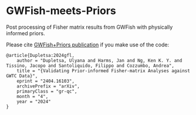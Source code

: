 # GWFish-meets-Priors
Post processing of Fisher matrix results from GWFish with physically informed priors.

Please cite [GWFish+Priors publication](https://arxiv.org/abs/2404.16103) if you make use of the code:
```
@article{Dupletsa:2024gfl,
    author = "Dupletsa, Ulyana and Harms, Jan and Ng, Ken K. Y. and Tissino, Jacopo and Santoliquido, Filippo and Cozzumbo, Andrea",
    title = "{Validating Prior-informed Fisher-matrix Analyses against GWTC Data}",
    eprint = "2404.16103",
    archivePrefix = "arXiv",
    primaryClass = "gr-qc",
    month = "4",
    year = "2024"
}
```
